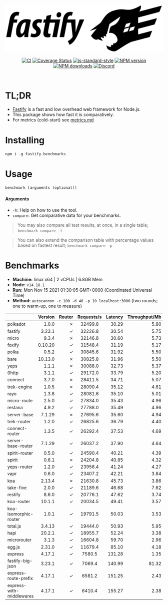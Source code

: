<div align="center">
  <img src="https://github.com/fastify/graphics/raw/HEAD/fastify-landscape-outlined.svg" width="650" height="auto"/>
</div>

<div align="center">

[![CI](https://github.com/fastify/fastify/workflows/ci/badge.svg)](https://github.com/fastify/fastify/actions/workflows/ci.yml)
[![Coverage Status](https://coveralls.io/repos/github/fastify/fastify/badge.svg?branch=master)](https://coveralls.io/github/fastify/fastify?branch=master)
[![js-standard-style](https://img.shields.io/badge/code%20style-standard-brightgreen.svg?style=flat)](http://standardjs.com/)
[![NPM version](https://img.shields.io/npm/v/fastify.svg?style=flat)](https://www.npmjs.com/package/fastify)
[![NPM downloads](https://img.shields.io/npm/dm/fastify.svg?style=flat)](https://www.npmjs.com/package/fastify) [![Discord](https://img.shields.io/discord/725613461949906985)](https://discord.gg/fastify)

</div>
<br />

# TL;DR

* [Fastify](https://github.com/fastify/fastify) is a fast and low overhead web framework for Node.js.
* This package shows how fast it is comparatively.
* For metrics (cold-start) see [metrics.md](./METRICS.md)

# Installing

```
npm i -g fastify-benchmarks
```

# Usage

```
benchmark [arguments (optional)]
```

#### Arguments

* `-h`: Help on how to use the tool.
* `compare`: Get comparative data for your benchmarks.

> You may also compare all test results, at once, in a single table; `benchmark compare -t`

> You can also extend the comparison table with percentage values based on fastest result; `benchmark compare -p`
# Benchmarks

* __Machine:__ linux x64 | 2 vCPUs | 6.8GB Mem
* __Node:__ `v14.18.1`
* __Run:__ Mon Nov 15 2021 01:30:05 GMT+0000 (Coordinated Universal Time)
* __Method:__ `autocannon -c 100 -d 40 -p 10 localhost:3000` (two rounds; one to warm-up, one to measure)

|                          | Version | Router | Requests/s | Latency | Throughput/Mb |
| :--                      | --:     | --:    | :-:        | --:     | --:           |
| polkadot                 | 1.0.0   | ✗      | 32499.8    | 30.29   | 5.80          |
| fastify                  | 3.23.1  | ✓      | 32226.8    | 30.54   | 5.75          |
| micro                    | 9.3.4   | ✗      | 32146.8    | 30.60   | 5.73          |
| foxify                   | 0.10.20 | ✓      | 31548.4    | 31.19   | 5.17          |
| polka                    | 0.5.2   | ✓      | 30845.6    | 31.92   | 5.50          |
| bare                     | 10.13.0 | ✗      | 30825.8    | 31.96   | 5.50          |
| yeps                     | 1.1.1   | ✗      | 30088.0    | 32.73   | 5.37          |
| 0http                    | 3.1.1   | ✓      | 29172.0    | 33.79   | 5.20          |
| connect                  | 3.7.0   | ✗      | 28411.5    | 34.71   | 5.07          |
| trek-engine              | 1.0.5   | ✗      | 28090.4    | 35.12   | 4.61          |
| rayo                     | 1.3.6   | ✓      | 28081.6    | 35.10   | 5.01          |
| micro-route              | 2.5.0   | ✓      | 27834.0    | 35.43   | 4.96          |
| restana                  | 4.9.2   | ✓      | 27788.0    | 35.49   | 4.96          |
| server-base              | 7.1.29  | ✗      | 27695.6    | 35.60   | 4.94          |
| trek-router              | 1.2.0   | ✓      | 26825.6    | 36.79   | 4.40          |
| connect-router           | 1.3.5   | ✓      | 26292.4    | 37.53   | 4.69          |
| server-base-router       | 7.1.29  | ✓      | 26037.2    | 37.90   | 4.64          |
| spirit-router            | 0.5.0   | ✓      | 24590.4    | 40.21   | 4.39          |
| spirit                   | 0.6.1   | ✗      | 24204.8    | 40.85   | 4.32          |
| yeps-router              | 1.2.0   | ✓      | 23956.4    | 41.24   | 4.27          |
| vapr                     | 0.6.0   | ✓      | 23407.2    | 42.21   | 3.84          |
| koa                      | 2.13.4  | ✗      | 21630.8    | 45.73   | 3.86          |
| take-five                | 2.0.0   | ✓      | 21189.6    | 46.68   | 7.62          |
| restify                  | 8.6.0   | ✓      | 20776.1    | 47.62   | 3.74          |
| koa-router               | 10.1.1  | ✓      | 20034.5    | 49.41   | 3.57          |
| koa-isomorphic-router    | 1.0.1   | ✓      | 19791.5    | 50.03   | 3.53          |
| total.js                 | 3.4.13  | ✓      | 19444.0    | 50.93   | 5.95          |
| hapi                     | 20.2.1  | ✓      | 18955.7    | 52.24   | 3.38          |
| microrouter              | 3.1.3   | ✓      | 16604.8    | 59.70   | 2.96          |
| egg.js                   | 2.31.0  | ✓      | 11679.4    | 85.10   | 4.18          |
| express                  | 4.17.1  | ✓      | 7580.5     | 131.28  | 1.35          |
| fastify-big-json         | 3.23.1  | ✓      | 7069.4     | 140.99  | 81.32         |
| express-route-prefix     | 4.17.1  | ✓      | 6581.2     | 151.25  | 2.43          |
| express-with-middlewares | 4.17.1  | ✓      | 6410.4     | 155.27  | 2.38          |
